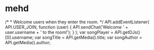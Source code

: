 mehd
====

/*  * Welcome users when they enter the room.  */ API.addEventListener( 	API.USER_JOIN,  	function (user) { 		API.sendChat('Welcome ' + user.username + ' to the room!'); 	} );   var songPlayer = API.getDJs()[0].username; var songTitle = API.getMedia().title; var songAuthor = API.getMedia().author;